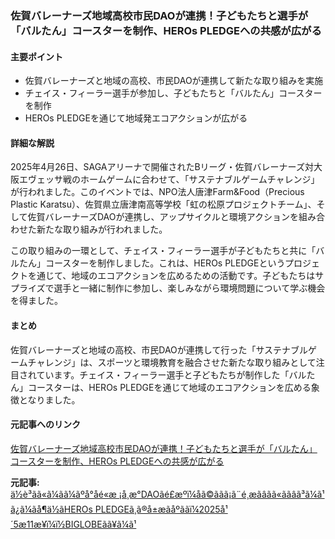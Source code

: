 ### 佐賀バレーナーズ地域高校市民DAOが連携！子どもたちと選手が「バルたん」コースターを制作、HEROs PLEDGEへの共感が広がる

#### 主要ポイント
- 佐賀バレーナーズと地域の高校、市民DAOが連携して新たな取り組みを実施
- チェイス・フィーラー選手が参加し、子どもたちと「バルたん」コースターを制作
- HEROs PLEDGEを通じて地域発エコアクションが広がる

#### 詳細な解説
2025年4月26日、SAGAアリーナで開催されたBリーグ・佐賀バレーナーズ対大阪エヴェッサ戦のホームゲームに合わせて、「サステナブルゲームチャレンジ」が行われました。このイベントでは、NPO法人唐津Farm&Food（Precious Plastic Karatsu）、佐賀県立唐津南高等学校「虹の松原プロジェクトチーム」、そして佐賀バレーナーズDAOが連携し、アップサイクルと環境アクションを組み合わせた新たな取り組みが行われました。

この取り組みの一環として、チェイス・フィーラー選手が子どもたちと共に「バルたん」コースターを制作しました。これは、HEROs PLEDGEというプロジェクトを通じて、地域のエコアクションを広めるための活動です。子どもたちはサプライズで選手と一緒に制作に参加し、楽しみながら環境問題について学ぶ機会を得ました。

#### まとめ
佐賀バレーナーズと地域の高校、市民DAOが連携して行った「サステナブルゲームチャレンジ」は、スポーツと環境教育を融合させた新たな取り組みとして注目されています。チェイス・フィーラー選手と子どもたちが制作した「バルたん」コースターは、HEROs PLEDGEを通じて地域のエコアクションを広める象徴となりました。

#### 元記事へのリンク
[佐賀バレーナーズ地域高校市民DAOが連携！子どもたちと選手が「バルたん」コースターを制作、HEROs PLEDGEへの共感が広がる](https://news.biglobe.ne.jp/it/0511/prt_250511_9851799105.html)

**元記事:** [ä½è³ãã«ã¼ãã¼ãºå°åé«æ ¡å¸æ°DAOãé£æºï¼å­ã©ããã¡ã¨é¸æãâãã«ããâã³ã¼ã¹ã¿ã¼ãå¶ä½ãHEROs PLEDGEã¸ã®å±æãåºããï¼2025å¹´5æ11æ¥ï¼ï½BIGLOBEãã¥ã¼ã¹](https://news.biglobe.ne.jp/economy/0511/prt_250511_1330096407.html)